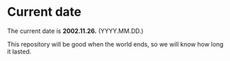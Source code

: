 # Current date

The current date is **2002.11.26.** (YYYY.MM.DD.)

This repository will be good when the world ends, so we will know how long it lasted.